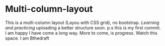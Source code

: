 # Multi-column-layout
This is a multi-column layout (Layou with CSS grid), no bootstrap. *Learning and practicing* uploading a better structure soon. p.s this is my first commit. I am happy I have come a long way. More to come, is progress. Watch this space. I am Bthedraft
